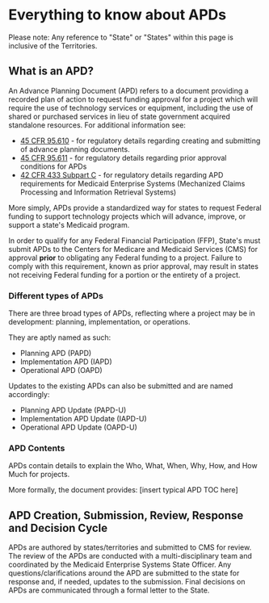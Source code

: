 # Everything to know about APDs

Please note: Any reference to "State" or "States" within this page is inclusive of the Territories.

## What is an APD?

An Advance Planning Document (APD) refers to a document providing a recorded plan of action to request funding approval for a project which will require the use of technology services or equipment, including the use of shared or purchased services in lieu of state government acquired standalone resources. For additional information see:

- [45 CFR 95.610](https://www.ecfr.gov/current/title-45/subtitle-A/subchapter-A/part-95/subpart-F/subject-group-ECFR8ea7e78ba47a262/section-95.610) - for regulatory details regarding creating and submitting of advance planning documents.
- [45 CFR 95.611](https://www.ecfr.gov/current/title-45/subtitle-A/subchapter-A/part-95/subpart-F/subject-group-ECFR8ea7e78ba47a262/section-95.611) - for regulatory details regarding prior approval conditions for APDs
- [42 CFR 433 Subpart C](https://www.ecfr.gov/current/title-42/chapter-IV/subchapter-C/part-433/subpart-C) - for regulatory details regarding APD requirements for Medicaid Enterprise Systems (Mechanized Claims Processing and Information Retrieval Systems)

More simply, APDs provide a standardized way for states to request Federal funding to support technology projects which will advance, improve, or support a state's Medicaid program.

In order to qualify for any Federal Financial Participation (FFP), State's must submit APDs to the Centers for Medicare and Medicaid Services (CMS) for approval **prior** to obligating any Federal funding to a project. Failure to comply with this requirement, known as prior approval, may result in states not receiving Federal funding for a portion or the entirety of a project.

### Different types of APDs

There are three broad types of APDs, reflecting where a project may be in development: planning, implementation, or operations.

They are aptly named as such:

- Planning APD (PAPD)
- Implementation APD (IAPD)
- Operational APD (OAPD)

Updates to the existing APDs can also be submitted and are named accordingly:

- Planning APD Update (PAPD-U)
- Implementation APD Update (IAPD-U)
- Operational APD Update (OAPD-U)

### APD Contents

APDs contain details to explain the Who, What, When, Why, How, and How Much for projects.

More formally, the document provides:
[insert typical APD TOC here]

## APD Creation, Submission, Review, Response and Decision Cycle

APDs are authored by states/territories and submitted to CMS for review. The review of the APDs are conducted with a multi-disciplinary team and coordinated by the Medicaid Enterprise Systems State Officer. Any questions/clarifications around the APD are submitted to the state for response and, if needed, updates to the submission. Final decisions on APDs are communicated through a formal letter to the State.
